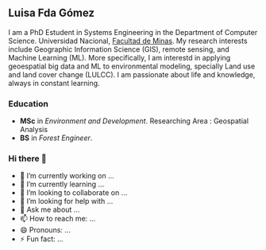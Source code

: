 ## Luisa Fda Gómez 

I am a PhD Estudent in Systems Engineering in the Department of Computer Science. Universidad Nacional, [Facultad de Minas](https://minas.medellin.unal.edu.co). My research interests include Geographic Information Science (GIS), remote sensing, and Machine Learning (ML). More specifically, I am interestd in applying  geoespatial big data and ML to environmental modeling, specially Land use and land cover change (LULCC). I am passionate about life and knowledge, always in constant learning.



### Education

* **MSc** in _Environment and Development_. Researching Area : Geospatial Analysis
* **BS** in _Forest Engineer_.


### Hi there 👋

- 🔭 I’m currently working on ...
- 🌱 I’m currently learning ...
- 👯 I’m looking to collaborate on ...
- 🤔 I’m looking for help with ...
- 💬 Ask me about ...
- 📫 How to reach me: ...
- 😄 Pronouns: ...
- ⚡ Fun fact: ...

<!--
**LuisaFdaGomez/LuisaFdaGomez** is a ✨ _special_ ✨ repository because its `README.md` (this file) appears on your GitHub profile.

Here are some ideas to get you started:

- 🔭 I’m currently working on ...
- 🌱 I’m currently learning ...
- 👯 I’m looking to collaborate on ...
- 🤔 I’m looking for help with ...
- 💬 Ask me about ...
- 📫 How to reach me: ...
- 😄 Pronouns: ...
- ⚡ Fun fact: ...
-->
